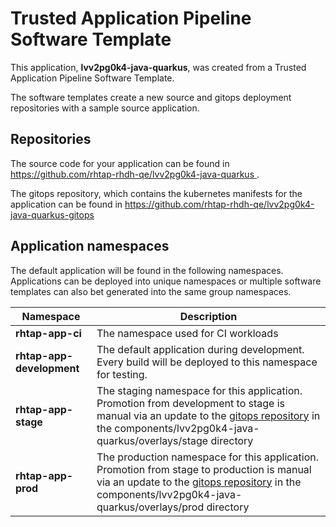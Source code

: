 # Trusted Application Pipeline Software Template

This application, **lvv2pg0k4-java-quarkus**, was created from a Trusted Application Pipeline Software Template.

The software templates create a new source and gitops deployment repositories with a sample source application. 

## Repositories

The source code for your application can be found in [https://github.com/rhtap-rhdh-qe/lvv2pg0k4-java-quarkus ](https://github.com/rhtap-rhdh-qe/lvv2pg0k4-java-quarkus ).
 
The gitops repository, which contains the kubernetes manifests for the application can be found in 
[https://github.com/rhtap-rhdh-qe/lvv2pg0k4-java-quarkus-gitops ](https://github.com/rhtap-rhdh-qe/lvv2pg0k4-java-quarkus-gitops ) 

## Application namespaces 

The default application will be found in the following namespaces. Applications can be deployed into unique namespaces or multiple software templates can also bet generated into the same group namespaces.  

|  Namespace   |  Description   |  
| -------- | -------- |
| **rhtap-app-ci** | The namespace used for CI workloads |
| **rhtap-app-development** | The default application during development. Every build will be deployed to this namespace for testing. |
| **rhtap-app-stage** | The staging namespace for this application. Promotion from development to stage is manual via an update to the [gitops repository](https://github.com/rhtap-rhdh-qe/lvv2pg0k4-java-quarkus-gitops ) in the components/lvv2pg0k4-java-quarkus/overlays/stage directory |
| **rhtap-app-prod** | The production namespace for this application. Promotion from stage to production is manual via an update to the [gitops repository](https://github.com/rhtap-rhdh-qe/lvv2pg0k4-java-quarkus-gitops ) in the components/lvv2pg0k4-java-quarkus/overlays/prod directory |